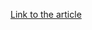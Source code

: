[Link to the article](https://www.esentire.com/blog/lummac2-malware-and-malicious-chrome-extension-delivered-via-dll-side-loading)

